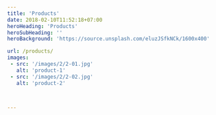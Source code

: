```yaml
---
title: 'Products'
date: 2018-02-10T11:52:18+07:00
heroHeading: 'Products'
heroSubHeading: ''
heroBackground: 'https://source.unsplash.com/eluzJSfkNCk/1600x400'

url: /products/
images: 
 - src: '/images/2/2-01.jpg'
   alt: 'product-1'
 - src: '/images/2/2-02.jpg'
   alt: 'product-2'



---
```

